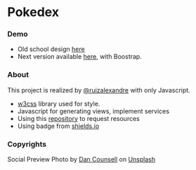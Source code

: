 # Pokedex

### Demo

* Old school design [here](https://the-fellowship-of-the-code.github.io/pokedex-vanilla-js/)
* Next version available [here](https://the-fellowship-of-the-code.github.io/pokedex-vanilla-js/next/), with Boostrap.

### About 

This project is realized by [@ruizalexandre](https://github.com/ruizalexandre) with only Javascript.

* [w3css](https://www.w3schools.com/w3css/) library used for style.
* Javascript for generating views, implement services
* Using this [repository](https://github.com/ruizalexandre/pokedex) to request resources
* Using badge from [shields.io](https://shields.io)

### Copyrights

Social Preview Photo by <a href="https://unsplash.com/@dancounsell?utm_source=unsplash&utm_medium=referral&utm_content=creditCopyText">Dan Counsell</a> on <a href="https://unsplash.com/?utm_source=unsplash&utm_medium=referral&utm_content=creditCopyText">Unsplash</a>
